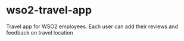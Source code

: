 # wso2-travel-app
Travel app for WSO2 employees. Each user can add their reviews and feedback on travel location
